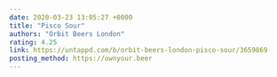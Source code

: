 ```yaml
---
date: 2020-03-23 13:05:27 +0000
title: "Pisco Sour"
authors: "Orbit Beers London"
rating: 4.25
link: https://untappd.com/b/orbit-beers-london-pisco-sour/3659869
posting_method: https://ownyour.beer
---
```

